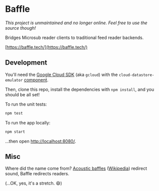 # Baffle

_This project is unmaintained and no longer online. Feel free to use the source though!_

Bridges Microsub reader clients to traditional feed reader backends.

[https://baffle.tech/](https://baffle.tech/)


Development
---
You'll need the [Google Cloud SDK](https://cloud.google.com/sdk/gcloud/) (aka `gcloud`) with the `cloud-datastore-emulator` [component](https://cloud.google.com/sdk/docs/components#additional_components).

Then, clone this repo, install the dependencies with `npm install`, and you should be all set!

To run the unit tests:

```sh
npm test
```


To run the app locally:

```sh
npm start
```

...then open [http://localhost:8080/](http://localhost:8080/).


Misc
---
Where did the name come from? [Acoustic baffles](https://soundcontroltech.com/baffles-banners-clouds/what-is-an-acoustic-baffle/) ([Wikipedia](https://en.wikipedia.org/wiki/Sound_baffle)) redirect sound, Baffle redirects readers.

(...OK, yes, it's a stretch. 😄)
